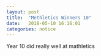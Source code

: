 ```yaml
---
layout: post
title:  "Methletics Winners 10"
date:   2018-05-10 16:16:01
categories: notice
---
```


Year 10 did really well at mathletics